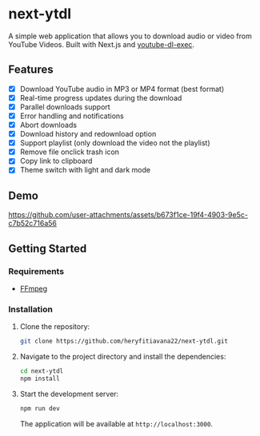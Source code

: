 # next-ytdl
A simple web application that allows you to download audio or video from YouTube Videos. Built with Next.js and [youtube-dl-exec](https://github.com/microlinkhq/youtube-dl-exec).

## Features

- [x] Download YouTube audio in MP3 or MP4 format (best format)
- [x] Real-time progress updates during the download
- [x] Parallel downloads support
- [x] Error handling and notifications
- [x] Abort downloads
- [x] Download history and redownload option
- [x] Support playlist (only download the video not the playlist)
- [x] Remove file onclick trash icon
- [x] Copy link to clipboard 
- [x] Theme switch with light and dark mode

## Demo


https://github.com/user-attachments/assets/b673f1ce-19f4-4903-9e5c-c7b52c716a56




## Getting Started

### Requirements

- [FFmpeg](https://ffmpeg.org/download.html)

### Installation

1. Clone the repository:

   ```bash
   git clone https://github.com/heryfitiavana22/next-ytdl.git
   ```

2. Navigate to the project directory and install the dependencies:

   ```bash
   cd next-ytdl
   npm install
   ```

3. Start the development server:

   ```bash
   npm run dev
   ```

   The application will be available at `http://localhost:3000`.

